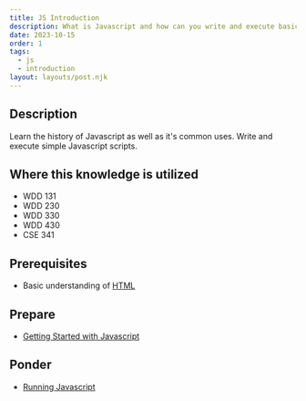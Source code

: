 ```yaml
---
title: JS Introduction
description: What is Javascript and how can you write and execute basic Javascript scripts
date: 2023-10-15
order: 1
tags:
  - js
  - introduction
layout: layouts/post.njk
---
```


## Description

Learn the history of Javascript as well as it's common uses. Write and execute simple Javascript scripts.

## Where this knowledge is utilized

- WDD 131
- WDD 230
- WDD 330
- WDD 430
- CSE 341

## Prerequisites

- Basic understanding of [HTML](../../html/html-intro/index.md)

## Prepare

- [Getting Started with Javascript](prepare1/)

## Ponder

- [Running Javascript](ponder1/)
